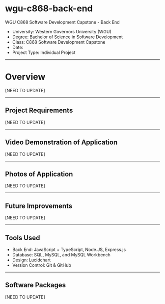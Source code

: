 # wgu-c868-back-end
WGU C868 Software Development Capstone - Back End

* University: Western Governors University (WGU)
* Degree: Bachelor of Science in Software Development
* Class: C868 Software Development Capstone
* Date:
* Project Type: Individual Project

---

# Overview

[NEED TO UPDATE]


---

## Project Requirements

[NEED TO UPDATE]

---

## Video Demonstration of Application

[NEED TO UPDATE]

----

## Photos of Application

[NEED TO UPDATE]

---

## Future Improvements

[NEED TO UPDATE]

---

## Tools Used

* Back End: JavaScript + TypeScript, Node.JS, Express.js
* Database: SQL, MySQL, and MySQL Workbench
* Design: Lucidchart
* Version Control: Git & GitHub

---

## Software Packages

[NEED TO UPDATE]
